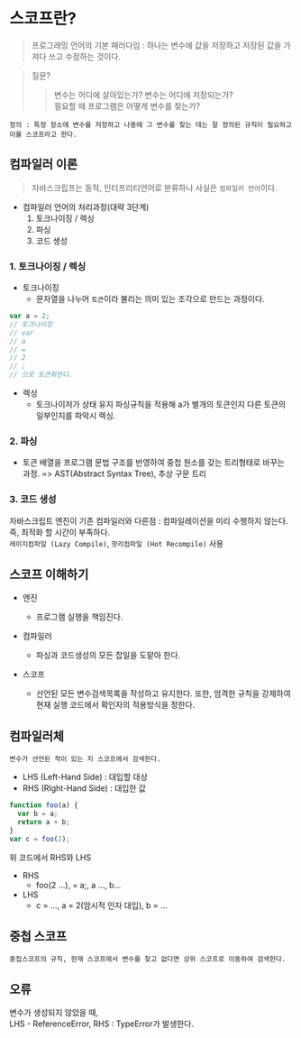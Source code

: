 # 스코프란?

> 프로그래밍 언어의 기본 패러다임 : 하나는 변수에 값을 저장하고 저장된 값을 가져다 쓰고 수정하는 것이다.

> 질문?
>
> > 변수는 어디에 살아있는가? 변수는 어디에 저장되는가?  
> > 필요할 때 프로그램은 어떻게 변수를 찾는가?

    정의 : 특정 장소에 변수를 저장하고 나중에 그 변수를 찾는 데는 잘 정의된 규칙이 필요하고 이를 스코프라고 한다.

## 컴파일러 이론

> 자바스크립프는 동적, 인터프리티언어로 분류하나 사실은 `컴파일러 언어`이다.

- 컴파일러 언어의 처리과정(대략 3단계)
  1. 토크나이징 / 렉싱
  2. 파싱
  3. 코드 생성

### 1. 토크나이징 / 렉싱

- 토크나이징
  - 문자열을 나누어 `토큰`이라 불리는 의미 있는 조각으로 만드는 과정이다.

```javascript
var a = 2;
// 토크나이징
// var
// a
// =
// 2
// ;
// 으로 토큰화한다.
```

- 렉싱
  - 토크나이저가 상태 유지 파싱규칙을 적용해 a가 별개의 토큰인지 다른 토큰의 일부인지를 파악시 렉싱.

### 2. 파싱

- 토큰 배열을 프로그램 문법 구조를 반영하여 중첩 원소를 갖는 트리형태로 바꾸는 과정. => AST(Abstract Syntax Tree), 추상 구문 트리

### 3. 코드 생성

자바스크립트 엔진이 기존 컴파일러와 다른점 : 컴파일레이션을 미리 수행하지 않는다. 즉, 최적화 할 시간이 부족하다.  
`레이지컴파일 (Lazy Compile)`, `핫리컴파일 (Hot Recompile)` 사용

## 스코프 이해하기

- 엔진
  - 프로그램 실행을 책임진다.
- 컴파일러
  - 파싱과 코드생성의 모든 잡일을 도맡아 한다.
- 스코프

  - 선언된 모든 변수검색목록을 작성하고 유지한다. 또한, 엄격한 규칙을 강제하여 현재 실행 코드에서 확인자의 적용방식을 정한다.

## 컴파일러체

    변수가 선언된 적이 있는 지 스코프에서 검색한다.

- LHS (Left-Hand Side) : 대입할 대상
- RHS (RIght-Hand Side) : 대입한 값

```javascript
function foo(a) {
  var b = a;
  return a + b;
}
var c = foo(2);
```

위 코드에서 RHS와 LHS

- RHS
  - foo(2 ...), = a;, a ..., b...
- LHS
  - c = ..., a = 2(암시적 인자 대입), b = ...

## 중첩 스코프

    중첩스코프의 규칙, 현재 스코프에서 변수를 찾고 없다면 상위 스코프로 이동하여 검색한다.

## 오류

변수가 생성되지 않았을 때,  
LHS - ReferenceError, RHS : TypeError가 발생한다.
